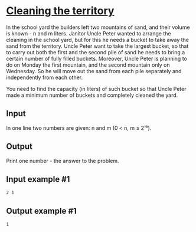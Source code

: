 # [Cleaning the territory](https://www.e-olymp.com/en/problems/280)

In the school yard the builders left two mountains of sand, and their volume is known - n and m liters. Janitor Uncle Peter wanted to arrange the cleaning in the school yard, but for this he needs a bucket to take away the sand from the territory. Uncle Peter want to take the largest bucket, so that to carry out both the first and the second pile of sand he needs to bring a certain number of fully filled buckets. Moreover, Uncle Peter is planning to do on Monday the first mountain, and the second mountain only on Wednesday. So he will move out the sand from each pile separately and independently from each other.

You need to find the capacity (in liters) of such bucket so that Uncle Peter made a minimum number of buckets and completely cleaned the yard.

## Input

In one line two numbers are given: n and m (0 < n, m ≤ 2¹⁶).

## Output

Print one number - the answer to the problem.


## Input example #1

```
2 1
```

## Output example #1

```
1
```
